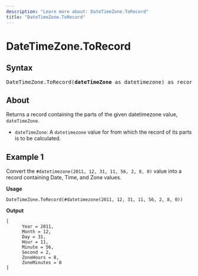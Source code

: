 ```yaml
---
description: "Learn more about: DateTimeZone.ToRecord"
title: "DateTimeZone.ToRecord"
---
```

# DateTimeZone.ToRecord

## Syntax

<pre>
DateTimeZone.ToRecord(<b>dateTimeZone</b> as datetimezone) as record
</pre>
  
## About

Returns a record containing the parts of the given datetimezone value, `dateTimeZone`.

* `dateTimeZone`: A `datetimezone` value for from which the record of its parts is to be calculated.

## Example 1

Convert the `#datetimezone(2011, 12, 31, 11, 56, 2, 8, 0)` value into a record containing Date, Time, and Zone values.

**Usage**

```powerquery-m
DateTimeZone.ToRecord(#datetimezone(2011, 12, 31, 11, 56, 2, 8, 0))
```

**Output**

```powerquery-m
[
      Year = 2011,
      Month = 12,
      Day = 31,
      Hour = 11,
      Minute = 56,
      Second = 2,
      ZoneHours = 8,
      ZoneMinutes = 0
]
```
